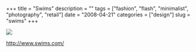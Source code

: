 +++
title = "Swims"
description = ""
tags = ["fashion", "flash", "minimalist", "photography", "retail"]
date = "2008-04-21"
categories = ["design"]
slug = "swims"
+++


 

  <div id="screens-thumbs" class="clearfix">
    <div class="txt-center" id="design-submission"><a href="http://www.swims.com/"><img id='bluga-thumbnail-1209' class='bluga-thumbnail large' src='/media/bluga/
wt480c858679e5b_0.jpg'/></a></div>  
  </div>   
<p><a href="http://www.swims.com/">http://www.swims.com/</a></p>




